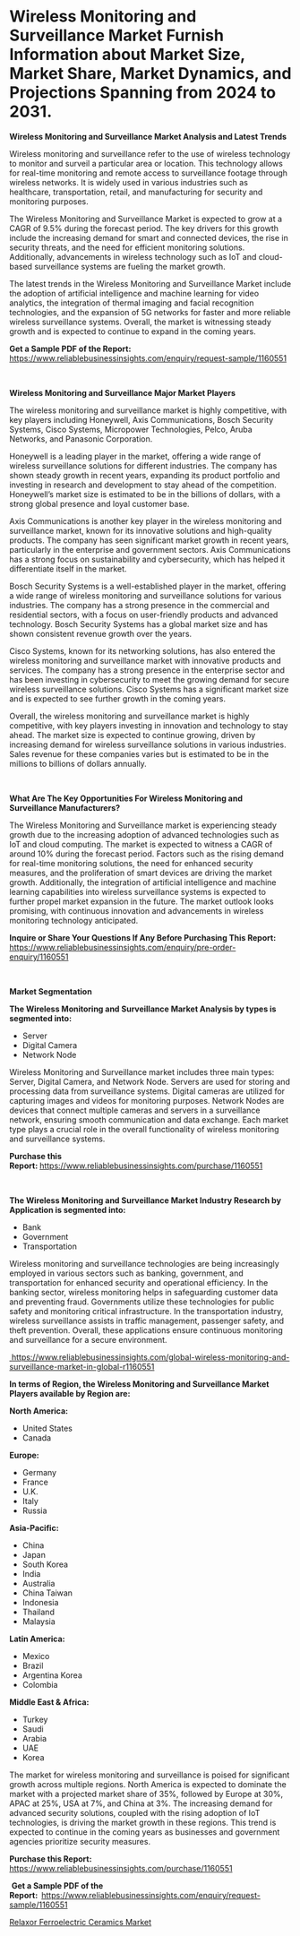 <p><h1>Wireless Monitoring and Surveillance Market Furnish Information about Market Size, Market Share, Market Dynamics, and Projections Spanning from 2024 to 2031.</h1></p><p><strong>Wireless Monitoring and Surveillance Market Analysis and Latest Trends</strong></p>
<p><p>Wireless monitoring and surveillance refer to the use of wireless technology to monitor and surveil a particular area or location. This technology allows for real-time monitoring and remote access to surveillance footage through wireless networks. It is widely used in various industries such as healthcare, transportation, retail, and manufacturing for security and monitoring purposes.</p><p>The Wireless Monitoring and Surveillance Market is expected to grow at a CAGR of 9.5% during the forecast period. The key drivers for this growth include the increasing demand for smart and connected devices, the rise in security threats, and the need for efficient monitoring solutions. Additionally, advancements in wireless technology such as IoT and cloud-based surveillance systems are fueling the market growth.</p><p>The latest trends in the Wireless Monitoring and Surveillance Market include the adoption of artificial intelligence and machine learning for video analytics, the integration of thermal imaging and facial recognition technologies, and the expansion of 5G networks for faster and more reliable wireless surveillance systems. Overall, the market is witnessing steady growth and is expected to continue to expand in the coming years.</p></p>
<p><strong>Get a Sample PDF of the Report:&nbsp;</strong> <a href="https://www.reliablebusinessinsights.com/enquiry/request-sample/1160551">https://www.reliablebusinessinsights.com/enquiry/request-sample/1160551</a></p>
<p>&nbsp;</p>
<p><strong>Wireless Monitoring and Surveillance Major Market Players</strong></p>
<p><p>The wireless monitoring and surveillance market is highly competitive, with key players including Honeywell, Axis Communications, Bosch Security Systems, Cisco Systems, Micropower Technologies, Pelco, Aruba Networks, and Panasonic Corporation. </p><p>Honeywell is a leading player in the market, offering a wide range of wireless surveillance solutions for different industries. The company has shown steady growth in recent years, expanding its product portfolio and investing in research and development to stay ahead of the competition. Honeywell’s market size is estimated to be in the billions of dollars, with a strong global presence and loyal customer base.</p><p>Axis Communications is another key player in the wireless monitoring and surveillance market, known for its innovative solutions and high-quality products. The company has seen significant market growth in recent years, particularly in the enterprise and government sectors. Axis Communications has a strong focus on sustainability and cybersecurity, which has helped it differentiate itself in the market.</p><p>Bosch Security Systems is a well-established player in the market, offering a wide range of wireless monitoring and surveillance solutions for various industries. The company has a strong presence in the commercial and residential sectors, with a focus on user-friendly products and advanced technology. Bosch Security Systems has a global market size and has shown consistent revenue growth over the years.</p><p>Cisco Systems, known for its networking solutions, has also entered the wireless monitoring and surveillance market with innovative products and services. The company has a strong presence in the enterprise sector and has been investing in cybersecurity to meet the growing demand for secure wireless surveillance solutions. Cisco Systems has a significant market size and is expected to see further growth in the coming years. </p><p>Overall, the wireless monitoring and surveillance market is highly competitive, with key players investing in innovation and technology to stay ahead. The market size is expected to continue growing, driven by increasing demand for wireless surveillance solutions in various industries. Sales revenue for these companies varies but is estimated to be in the millions to billions of dollars annually.</p></p>
<p>&nbsp;</p>
<p><strong>What Are The Key Opportunities For Wireless Monitoring and Surveillance Manufacturers?</strong></p>
<p><p>The Wireless Monitoring and Surveillance market is experiencing steady growth due to the increasing adoption of advanced technologies such as IoT and cloud computing. The market is expected to witness a CAGR of around 10% during the forecast period. Factors such as the rising demand for real-time monitoring solutions, the need for enhanced security measures, and the proliferation of smart devices are driving the market growth. Additionally, the integration of artificial intelligence and machine learning capabilities into wireless surveillance systems is expected to further propel market expansion in the future. The market outlook looks promising, with continuous innovation and advancements in wireless monitoring technology anticipated.</p></p>
<p><strong>Inquire or Share Your Questions If Any Before Purchasing This Report:</strong> <a href="https://www.reliablebusinessinsights.com/enquiry/pre-order-enquiry/1160551">https://www.reliablebusinessinsights.com/enquiry/pre-order-enquiry/1160551</a></p>
<p>&nbsp;</p>
<p><strong>Market Segmentation</strong></p>
<p><strong>The Wireless Monitoring and Surveillance Market Analysis by types is segmented into:</strong></p>
<p><ul><li>Server</li><li>Digital Camera</li><li>Network Node</li></ul></p>
<p><p>Wireless Monitoring and Surveillance market includes three main types: Server, Digital Camera, and Network Node. Servers are used for storing and processing data from surveillance systems. Digital cameras are utilized for capturing images and videos for monitoring purposes. Network Nodes are devices that connect multiple cameras and servers in a surveillance network, ensuring smooth communication and data exchange. Each market type plays a crucial role in the overall functionality of wireless monitoring and surveillance systems.</p></p>
<p><strong>Purchase this Report:&nbsp;</strong><a href="https://www.reliablebusinessinsights.com/purchase/1160551">https://www.reliablebusinessinsights.com/purchase/1160551</a></p>
<p>&nbsp;</p>
<p><strong>The Wireless Monitoring and Surveillance Market Industry Research by Application is segmented into:</strong></p>
<p><ul><li>Bank</li><li>Government</li><li>Transportation</li></ul></p>
<p><p>Wireless monitoring and surveillance technologies are being increasingly employed in various sectors such as banking, government, and transportation for enhanced security and operational efficiency. In the banking sector, wireless monitoring helps in safeguarding customer data and preventing fraud. Governments utilize these technologies for public safety and monitoring critical infrastructure. In the transportation industry, wireless surveillance assists in traffic management, passenger safety, and theft prevention. Overall, these applications ensure continuous monitoring and surveillance for a secure environment.</p></p>
<p><a href="https://www.reliablebusinessinsights.com/global-wireless-monitoring-and-surveillance-market-in-global-r1160551">&nbsp;https://www.reliablebusinessinsights.com/global-wireless-monitoring-and-surveillance-market-in-global-r1160551</a></p>
<p><strong>In terms of Region, the Wireless Monitoring and Surveillance Market Players available by Region are:</strong></p>
<p>
    <p> <strong> North America: </strong>
        <ul>
            <li>United States</li>
            <li>Canada</li>
        </ul>
        </p> 
    <p> <strong> Europe: </strong>
        <ul>
            <li>Germany</li>
            <li>France</li>
            <li>U.K.</li>
            <li>Italy</li>
            <li>Russia</li>
        </ul>
        </p> 
    <p> <strong> Asia-Pacific: </strong>
        <ul>
            <li>China</li>
            <li>Japan</li>
            <li>South Korea</li>
            <li>India</li>
            <li>Australia</li>
            <li>China Taiwan</li>
            <li>Indonesia</li>
            <li>Thailand</li>
            <li>Malaysia</li>
        </ul>
        </p> 
    <p> <strong> Latin America: </strong>
        <ul>
            <li>Mexico</li>
            <li>Brazil</li>
            <li>Argentina Korea</li>
            <li>Colombia</li>
        </ul>
        </p> 
    <p> <strong> Middle East & Africa: </strong>
        <ul>
            <li>Turkey</li>
            <li>Saudi</li>
            <li>Arabia</li>
            <li>UAE</li>
            <li>Korea</li>
        </ul>
    </p>
    </p>
<p><p>The market for wireless monitoring and surveillance is poised for significant growth across multiple regions. North America is expected to dominate the market with a projected market share of 35%, followed by Europe at 30%, APAC at 25%, USA at 7%, and China at 3%. The increasing demand for advanced security solutions, coupled with the rising adoption of IoT technologies, is driving the market growth in these regions. This trend is expected to continue in the coming years as businesses and government agencies prioritize security measures.</p></p>
<p><strong>Purchase this Report: </strong><a href="https://www.reliablebusinessinsights.com/purchase/1160551">https://www.reliablebusinessinsights.com/purchase/1160551</a></p>
<p>&nbsp;<strong>Get a Sample PDF of the Report:&nbsp;&nbsp;</strong><a href="https://www.reliablebusinessinsights.com/enquiry/request-sample/1160551">https://www.reliablebusinessinsights.com/enquiry/request-sample/1160551</a></p>
<p><strong></strong></p>
<p><p><a href="https://github.com/prosalinda88/Market-Research-Report-List-4/blob/main/relaxor-ferroelectric-ceramics-market.md">Relaxor Ferroelectric Ceramics Market</a></p></p>